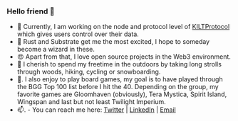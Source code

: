 ### Hello friend 🤖

* 🔭  Currently, I am working on the node and protocol level of [KILTProtocol](https://www.kilt.io/) which gives users control over their data.
* 🧙‍ Rust and Substrate get me the most excited, I hope to someday become a wizard in these.
* 😍  Apart from that, I love open source projects in the Web3 environment.
* 🌱  I cherish to spend my freetime in the outdoors by taking long strolls through woods, hiking, cycling or snowboarding.
* 🎲. I also enjoy to play board games, my goal is to have played through the BGG Top 100 list before I hit the 40. Depending on the group, my favorite games are Gloomhaven (obviously), Tera Mystica, Spirit Island, Wingspan and last but not least Twilight Imperium.
* 📫. - You can reach me here: [Twitter](https://twitter.com/WilliamFreude)  |  [LinkedIn](https://www.linkedin.com/in/william-freudenberger/)  |  [Email](mailto:williamfreudenberger@gmail.com)
